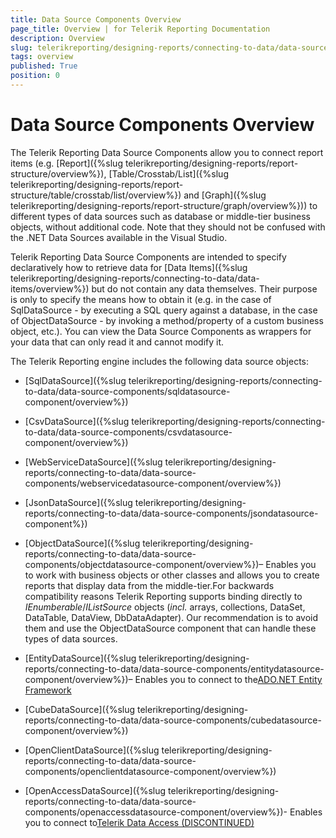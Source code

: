 ```yaml
---
title: Data Source Components Overview
page_title: Overview | for Telerik Reporting Documentation
description: Overview
slug: telerikreporting/designing-reports/connecting-to-data/data-source-components/overview
tags: overview
published: True
position: 0
---
```


# Data Source Components Overview



The Telerik Reporting Data Source Components allow you to connect report items (e.g. [Report]({%slug telerikreporting/designing-reports/report-structure/overview%}), [Table/Crosstab/List]({%slug telerikreporting/designing-reports/report-structure/table/crosstab/list/overview%}) and [Graph]({%slug telerikreporting/designing-reports/report-structure/graph/overview%})) to      	different types of data sources such as database or middle-tier business objects, without additional code. Note that they should not be confused with the .NET Data Sources available in the Visual Studio.

Telerik Reporting Data Source Components are intended to specify declaratively how to retrieve data for [Data Items]({%slug telerikreporting/designing-reports/connecting-to-data/data-items/overview%})      	but do not contain any data themselves. Their purpose is only to specify the means how to obtain it (e.g. in the case of SqlDataSource -      	by executing a SQL query against a database, in the case of ObjectDataSource - by invoking a method/property of a custom business     	object, etc.). You can view the Data Source Components as wrappers for your data that can only read it and cannot modify it.

The Telerik Reporting engine includes the following data source objects:

* [SqlDataSource]({%slug telerikreporting/designing-reports/connecting-to-data/data-source-components/sqldatasource-component/overview%})

* [CsvDataSource]({%slug telerikreporting/designing-reports/connecting-to-data/data-source-components/csvdatasource-component/overview%})

* [WebServiceDataSource]({%slug telerikreporting/designing-reports/connecting-to-data/data-source-components/webservicedatasource-component/overview%})

* [JsonDataSource]({%slug telerikreporting/designing-reports/connecting-to-data/data-source-components/jsondatasource-component%})

* [ObjectDataSource]({%slug telerikreporting/designing-reports/connecting-to-data/data-source-components/objectdatasource-component/overview%})– Enables you to work
    with business objects or other classes and allows you to create reports that display data from the middle-tier.For backwards compatibility reasons Telerik Reporting supports binding directly to *IEnumberable*/*IListSource* objects (*incl.* arrays, collections, DataSet, DataTable, DataView, DbDataAdapter).     Our recommendation is to avoid them and use the ObjectDataSource component that can handle these types of data sources.     

* [EntityDataSource]({%slug telerikreporting/designing-reports/connecting-to-data/data-source-components/entitydatasource-component/overview%})– Enables you to connect to the[ADO.NET Entity Framework](http://msdn.microsoft.com/en-us/library/bb399572.aspx)

* [CubeDataSource]({%slug telerikreporting/designing-reports/connecting-to-data/data-source-components/cubedatasource-component/overview%})

* [OpenClientDataSource]({%slug telerikreporting/designing-reports/connecting-to-data/data-source-components/openclientdatasource-component/overview%})

* [OpenAccessDataSource]({%slug telerikreporting/designing-reports/connecting-to-data/data-source-components/openaccessdatasource-component/overview%})- Enables you to connect to[Telerik Data Access (DISCONTINUED)](http://www.telerik.com/data-access)
